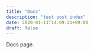 ```yaml
---
title: "Docs"
description: "test post index"
date: 2020-01-11T14:09:21+09:00
draft: false
---
```


Docs page.